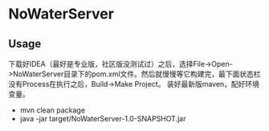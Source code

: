 # NoWaterServer
## Usage
下载好IDEA（最好是专业版，社区版没测试过）之后，选择File->Open->NoWaterServer目录下的pom.xml文件。然后就慢慢等它构建完，最下面状态栏没有Process在执行之后，Build->Make Project。
装好最新版maven，配好环境变量。
* mvn clean package
* java -jar target/NoWaterServer-1.0-SNAPSHOT.jar
